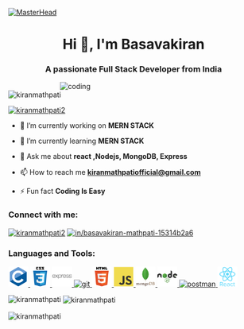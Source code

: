 [![MasterHead](2wCEAAkGBxMSEhUTEhIWFhUVGRgYGBUXFxoYGRgYGRsXFhgXFxceHiggHhonGx0YITEhJSkrLi8uFx8zODMsNygtLisBCgoKDg0OFxAQFy0dHR0rLS0tLS0tLS0tLS0tLS0tLS0tKystLS0tLS0tLSstLSstLS0tLS0tLS0tLS0tLS0tLf)](https://rishavchanda.io)
<h1 align="center">Hi 👋, I'm Basavakiran</h1>
<h3 align="center">A passionate Full Stack Developer from India</h3>
<img align="right" alt="coding" width="400" src="https://www.careerguide.com/career/wp-content/uploads/2021/06/coding-freak-1.gif"> 

<p align="left"> <img src="https://komarev.com/ghpvc/?username=kiranmathpati&label=Profile%20views&color=0e75b6&style=flat" alt="kiranmathpati" /> </p>

<p align="left"> <a href="https://twitter.com/kiranmathpati2" target="blank"><img src="https://img.shields.io/twitter/follow/kiranmathpati2?logo=twitter&style=for-the-badge" alt="kiranmathpati2" /></a> </p>

- 🔭 I’m currently working on **MERN STACK**

- 🌱 I’m currently learning **MERN STACK**

- 💬 Ask me about **react ,Nodejs, MongoDB, Express**

- 📫 How to reach me **kiranmathpatiofficial@gmail.com**

- ⚡ Fun fact **Coding Is Easy**

<h3 align="left">Connect with me:</h3>
<p align="left">
<a href="https://twitter.com/kiranmathpati2" target="blank"><img align="center" src="https://raw.githubusercontent.com/rahuldkjain/github-profile-readme-generator/master/src/images/icons/Social/twitter.svg" alt="kiranmathpati2" height="30" width="40" /></a>
<a href="https://linkedin.com/in/in/basavakiran-mathpati-15314b2a6" target="blank"><img align="center" src="https://raw.githubusercontent.com/rahuldkjain/github-profile-readme-generator/master/src/images/icons/Social/linked-in-alt.svg" alt="in/basavakiran-mathpati-15314b2a6" height="30" width="40" /></a>
</p>

<h3 align="left">Languages and Tools:</h3>
<p align="left"> <a href="https://www.cprogramming.com/" target="_blank" rel="noreferrer"> <img src="https://raw.githubusercontent.com/devicons/devicon/master/icons/c/c-original.svg" alt="c" width="40" height="40"/> </a> <a href="https://www.w3schools.com/css/" target="_blank" rel="noreferrer"> <img src="https://raw.githubusercontent.com/devicons/devicon/master/icons/css3/css3-original-wordmark.svg" alt="css3" width="40" height="40"/> </a> <a href="https://expressjs.com" target="_blank" rel="noreferrer"> <img src="https://raw.githubusercontent.com/devicons/devicon/master/icons/express/express-original-wordmark.svg" alt="express" width="40" height="40"/> </a> <a href="https://git-scm.com/" target="_blank" rel="noreferrer"> <img src="https://www.vectorlogo.zone/logos/git-scm/git-scm-icon.svg" alt="git" width="40" height="40"/> </a> <a href="https://www.w3.org/html/" target="_blank" rel="noreferrer"> <img src="https://raw.githubusercontent.com/devicons/devicon/master/icons/html5/html5-original-wordmark.svg" alt="html5" width="40" height="40"/> </a> <a href="https://developer.mozilla.org/en-US/docs/Web/JavaScript" target="_blank" rel="noreferrer"> <img src="https://raw.githubusercontent.com/devicons/devicon/master/icons/javascript/javascript-original.svg" alt="javascript" width="40" height="40"/> </a> <a href="https://www.mongodb.com/" target="_blank" rel="noreferrer"> <img src="https://raw.githubusercontent.com/devicons/devicon/master/icons/mongodb/mongodb-original-wordmark.svg" alt="mongodb" width="40" height="40"/> </a> <a href="https://nodejs.org" target="_blank" rel="noreferrer"> <img src="https://raw.githubusercontent.com/devicons/devicon/master/icons/nodejs/nodejs-original-wordmark.svg" alt="nodejs" width="40" height="40"/> </a> <a href="https://postman.com" target="_blank" rel="noreferrer"> <img src="https://www.vectorlogo.zone/logos/getpostman/getpostman-icon.svg" alt="postman" width="40" height="40"/> </a> <a href="https://reactjs.org/" target="_blank" rel="noreferrer"> <img src="https://raw.githubusercontent.com/devicons/devicon/master/icons/react/react-original-wordmark.svg" alt="react" width="40" height="40"/> </a> </p>

<p><img align="left" src="https://github-readme-stats.vercel.app/api/top-langs?username=kiranmathpati&show_icons=true&locale=en&layout=compact" alt="kiranmathpati" /></p>

<p>&nbsp;<img align="center" src="https://github-readme-stats.vercel.app/api?username=kiranmathpati&show_icons=true&locale=en" alt="kiranmathpati" /></p>

<p><img align="center" src="https://github-readme-streak-stats.herokuapp.com/?user=kiranmathpati&" alt="kiranmathpati" /></p>
